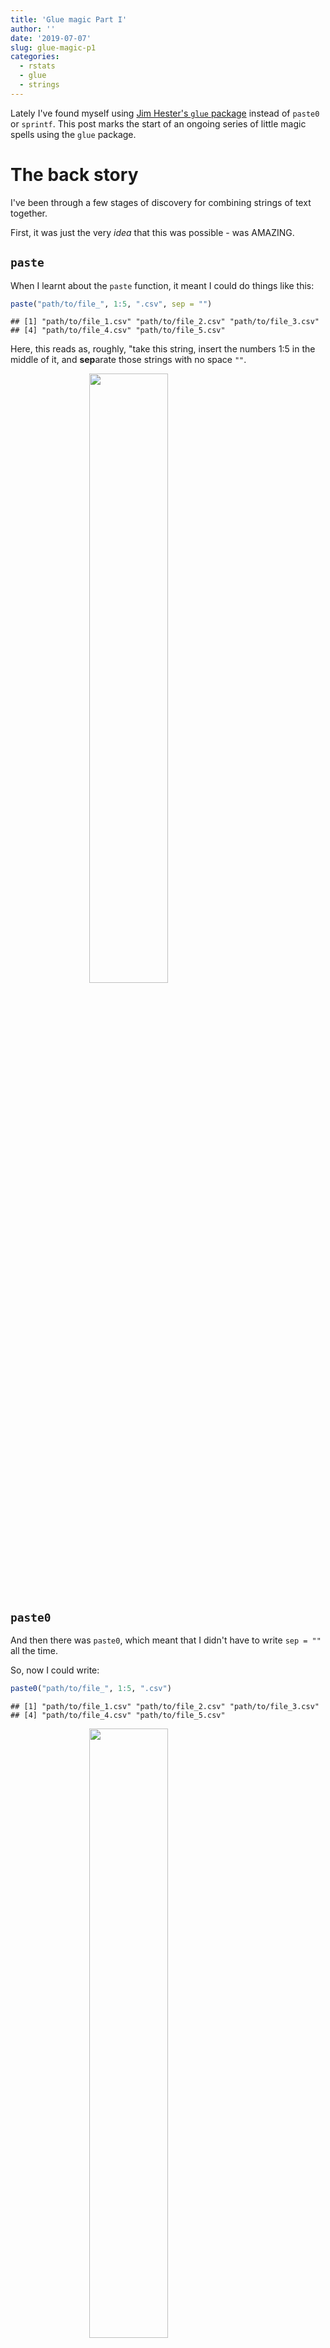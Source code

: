 ```yaml
---
title: 'Glue magic Part I'
author: ''
date: '2019-07-07'
slug: glue-magic-p1
categories:
  - rstats
  - glue
  - strings
---
```




Lately I've found myself using [Jim Hester's `glue` package](https://glue.tidyverse.org/) instead of `paste0` or `sprintf`. This post marks the start of an ongoing series of little magic spells using the `glue` package.

# The back story

I've been through a few stages of discovery for combining strings of text together.

First, it was just the very _idea_ that this was possible - was AMAZING. 

## `paste`

When I learnt about the `paste` function, it meant I could do things like this:


```r
paste("path/to/file_", 1:5, ".csv", sep = "")
```

```
## [1] "path/to/file_1.csv" "path/to/file_2.csv" "path/to/file_3.csv"
## [4] "path/to/file_4.csv" "path/to/file_5.csv"
```

Here, this reads as, roughly, "take this string, insert the numbers 1:5 in the middle of it, and **sep**arate those strings with no space `""`.

<img src="https://media.giphy.com/media/3o8dFn5CXJlCV9ZEsg/giphy.gif" width="50%" style="display: block; margin: auto;" />

## `paste0`

And then there was `paste0`, which meant that I didn't have to write `sep = ""` all the time.

So, now I could write:


```r
paste0("path/to/file_", 1:5, ".csv")
```

```
## [1] "path/to/file_1.csv" "path/to/file_2.csv" "path/to/file_3.csv"
## [4] "path/to/file_4.csv" "path/to/file_5.csv"
```

<img src="https://media.giphy.com/media/npCDi7hWyL52zReYSG/giphy.gif" width="50%" style="display: block; margin: auto;" />

## `sprintf`

And then the `sprintf` function, which means you can do this:


```r
sprintf("path/to/file_%s.csv", 1:5)
```

```
## [1] "path/to/file_1.csv" "path/to/file_2.csv" "path/to/file_3.csv"
## [4] "path/to/file_4.csv" "path/to/file_5.csv"
```

Here, `%s` is substituted in for the R code you write afterwards. This is nice because it also means you are able to drop the R code into the middle of the string without having to open and close it again. I feel like I can better express what I want to say, and don't have to spend time remembering other book keeping things.

## And now for glue magic

I am now always turning to glue, because it makes the intent of what I want to do clearer. For example, we can take our `sprintf` use earlier and instead do the following with `glue`.


```r
library(glue)
glue("path/to/file_{1:5}.csv")
```

```
## path/to/file_1.csv
## path/to/file_2.csv
## path/to/file_3.csv
## path/to/file_4.csv
## path/to/file_5.csv
```

What is going on here? You are now able to refer to R objects _inside the string_, which are captured in the `{}`.

<img src="https://media.giphy.com/media/8vGJv6FmhETjW/giphy.gif" width="50%" style="display: block; margin: auto;" />

I really like this, because it means that I don't need to worry about ending the string, inserting the R object, and handling the other bits and pieces. My intent here feels super clear: "Insert the R code in the bit with {}". 

Don't want to use `{}`? That's also fine, you can control that with `.open` and `.close`:


```r
glue("path/to/file_[1:5].csv", .open = "[", .close = "]")
```

```
## path/to/file_1.csv
## path/to/file_2.csv
## path/to/file_3.csv
## path/to/file_4.csv
## path/to/file_5.csv
```

## Combining many strings

Or if you want to collapse, or smush together many strings, you use `glue_collapse`, because you want to `collapse` together many pieces.

Say, for example, that you want to write out a sentence where you state all of the variables in a dataset, like the `french_fries` dataset from `reshape2`:


```r
# get the french fries data
library(reshape2)
knitr::kable(head(french_fries))
```



|   |time |treatment |subject | rep| potato| buttery| grassy| rancid| painty|
|:--|:----|:---------|:-------|---:|------:|-------:|------:|------:|------:|
|61 |1    |1         |3       |   1|    2.9|     0.0|    0.0|    0.0|    5.5|
|25 |1    |1         |3       |   2|   14.0|     0.0|    0.0|    1.1|    0.0|
|62 |1    |1         |10      |   1|   11.0|     6.4|    0.0|    0.0|    0.0|
|26 |1    |1         |10      |   2|    9.9|     5.9|    2.9|    2.2|    0.0|
|63 |1    |1         |15      |   1|    1.2|     0.1|    0.0|    1.1|    5.1|
|27 |1    |1         |15      |   2|    8.8|     3.0|    3.6|    1.5|    2.3|

Here, we tell it what we want our **sep**arations be - in this case, since we have a list, we want everything to be separate by a comma and a space.


```r
fries_names <- names(french_fries)

fries_inline <- glue::glue_collapse(fries_names, 
                                    sep = ", ")

fries_inline
```

```
## time, treatment, subject, rep, potato, buttery, grassy, rancid, painty
```

And now you can include this in your rmarkdown text, so now I can dynamically generate the sentence:

```
The variables in our dataset are `r fries_inline`
```

> The variables in our dataset are time, treatment, subject, rep, potato, buttery, grassy, rancid, painty.

(PS, You can include a verbatim inline expression with `knitr::inline_expr()`).

But, what if you want to add an "and" at the end of the sentence?

You can use the `last` argument:


```r
fries_inline <- glue::glue_collapse(fries_names, 
                                    sep = ", ",
                                    last = ", and ")
```

```
The variables in our dataset are `r fries_inline`
```


> The variables in our dataset are time, treatment, subject, rep, potato, buttery, grassy, rancid, and painty.

# End

`paste`, `paste0`, and `sprintf` are awesome, but I use `glue` because I find it means I can write code that more clearly captures my intent, and means I don't need to worry about other book keeping. I also get really nice features, like being able to construct sentences, and modify them to do things at the end.

Massive praise to [Jim Hester](https://www.jimhester.com/) for his work on glue - you should check out his great talk at UseR!2018 below. Jim has also been putting out some [really great videos on #rstats on youtube that are well worth yout time](https://www.youtube.com/channel/UC3mcThQVORlwCY4k1vB0FmQ)

<!--html_preserve-->{{% youtube "XQmBcpQl8K8" %}}<!--/html_preserve-->

